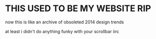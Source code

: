 # THIS USED TO BE MY WEBSITE RIP

now this is like an archive of obsoleted 2014 design trends

at least i didn't do anything funky with your scrollbar iirc